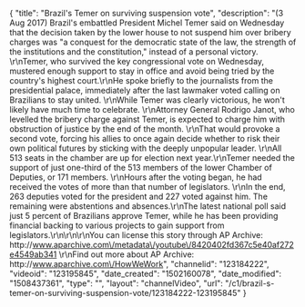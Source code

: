 {
    "title": "Brazil's Temer on surviving suspension vote",
    "description": "(3 Aug 2017) Brazil's embattled President Michel Temer said on Wednesday that the decision taken by the lower house to not suspend him over bribery charges was \"a conquest for the democratic state of the law, the strength of the institutions and the constitution,\" instead of a personal victory. \r\nTemer, who survived the key congressional vote on Wednesday, mustered enough support to stay in office and avoid being tried by the country's highest court.\r\nHe spoke briefly to the journalists from the presidential palace, immediately after the last lawmaker voted calling on Brazilians to stay united. \r\nWhile Temer was clearly victorious, he won't likely have much time to celebrate. \r\nAttorney General Rodrigo Janot, who levelled the bribery charge against Temer, is expected to charge him with obstruction of justice by the end of the month. \r\nThat would provoke a second vote, forcing his allies to once again decide whether to risk their own political futures by sticking with the deeply unpopular leader. \r\nAll 513 seats in the chamber are up for election next year.\r\nTemer needed the support of just one-third of the 513 members of the lower Chamber of Deputies, or 171 members. \r\nHours after the voting began, he had received the votes of more than that number of legislators. \r\nIn the end, 263 deputies voted for the president and 227 voted against him. The remaining were abstentions and absences.\r\nThe latest national poll said just 5 percent of Brazilians approve Temer, while he has been providing financial backing to various projects to gain support from legislators.\r\n\r\n\r\nYou can license this story through AP Archive: http:\/\/www.aparchive.com\/metadata\/youtube\/8420402fd367c5e40af272e4549ab341 \r\nFind out more about AP Archive: http:\/\/www.aparchive.com\/HowWeWork",
    "channelid": "123184222",
    "videoid": "123195845",
    "date_created": "1502160078",
    "date_modified": "1508437361",
    "type": "",
    "layout": "channelVideo",
    "url": "\/c1\/brazil-s-temer-on-surviving-suspension-vote\/123184222-123195845"
}
